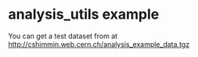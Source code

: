 analysis_utils example
===

You can get a test dataset from at http://cshimmin.web.cern.ch/analysis_example_data.tgz

